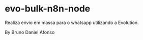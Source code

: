 # evo-bulk-n8n-node

Realiza envio em massa para o whatsapp utilizando a Evolution.

By Bruno Daniel Afonso
